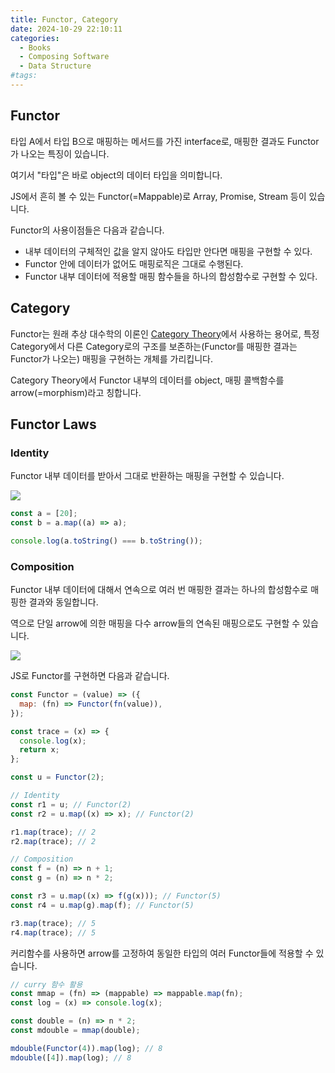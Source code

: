 ```yaml
---
title: Functor, Category
date: 2024-10-29 22:10:11
categories:
  - Books
  - Composing Software
  - Data Structure
#tags:
---
```

## Functor

타입 A에서 타입 B으로 매핑하는 메서드를 가진 interface로, 매핑한 결과도 Functor가 나오는 특징이 있습니다.

여기서 "타입"은 바로 object의 데이터 타입을 의미합니다.

JS에서 흔히 볼 수 있는 Functor(=Mappable)로 Array, Promise, Stream 등이 있습니다.

Functor의 사용이점들은 다음과 같습니다.

- 내부 데이터의 구체적인 값을 알지 않아도 타입만 안다면 매핑을 구현할 수 있다. 
- Functor 안에 데이터가 없어도 매핑로직은 그대로 수행된다. 
- Functor 내부 데이터에 적용할 매핑 함수들을 하나의 합성함수로 구현할 수 있다.

## Category

Functor는 원래 추상 대수학의 이론인 [Category Theory](https://en.wikipedia.org/wiki/Category_theory)에서 사용하는 용어로, 특정 Category에서 다른 Category로의 구조를 보존하는(Functor를 매핑한 결과는 Functor가 나오는) 매핑을 구현하는 개체를 가리킵니다.

Category Theory에서 Functor 내부의 데이터를 object, 매핑 콜백함수를 arrow(=morphism)라고 칭합니다.

## Functor Laws

### Identity

Functor 내부 데이터를 받아서 그대로 반환하는 매핑을 구현할 수 있습니다.

![](functor_identity.png)

```jsx
const a = [20];
const b = a.map((a) => a);

console.log(a.toString() === b.toString());
```

### Composition

Functor 내부 데이터에 대해서 연속으로 여러 번 매핑한 결과는 하나의 합성함수로 매핑한 결과와 동일합니다.

역으로 단일 arrow에 의한 매핑을 다수 arrow들의 연속된 매핑으로도 구현할 수 있습니다.

![](functor_composition.png)

JS로 Functor를 구현하면 다음과 같습니다.

```js
const Functor = (value) => ({
  map: (fn) => Functor(fn(value)),
});

const trace = (x) => {
  console.log(x);
  return x;
};
```

```js
const u = Functor(2);

// Identity
const r1 = u; // Functor(2)
const r2 = u.map((x) => x); // Functor(2)

r1.map(trace); // 2
r2.map(trace); // 2

// Composition
const f = (n) => n + 1;
const g = (n) => n * 2;

const r3 = u.map((x) => f(g(x))); // Functor(5)
const r4 = u.map(g).map(f); // Functor(5)

r3.map(trace); // 5
r4.map(trace); // 5
```

커리함수를 사용하면 arrow를 고정하여 동일한 타입의 여러 Functor들에 적용할 수 있습니다.

```js
// curry 함수 활용
const mmap = (fn) => (mappable) => mappable.map(fn);
const log = (x) => console.log(x);

const double = (n) => n * 2;
const mdouble = mmap(double);

mdouble(Functor(4)).map(log); // 8
mdouble([4]).map(log); // 8
```
